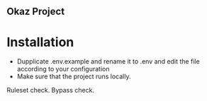 ## Okaz Project

# Installation

- Dupplicate .env.example and rename it to .env and edit the file according to your configuration
- Make sure that the project runs locally.

Ruleset check. Bypass check.
